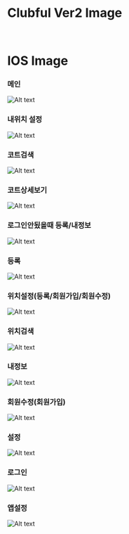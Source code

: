# Clubful Ver2 Image
<br>


# IOS Image

### 메인<br>
![Alt text](01.png)
<br>
### 내위치 설정<br>
![Alt text](02.png)
<br>
### 코트검색<br>
![Alt text](03.png)
<br>
### 코트상세보기<br>
![Alt text](04.png)
<br>
### 로그인안됬을때 등록/내정보<br>
![Alt text](05.png)
<br>
### 등록<br>
![Alt text](06.png)
<br>
### 위치설정(등록/회원가입/회원수정)<br>
![Alt text](07.png)
<br>
### 위치검색<br>
![Alt text](08.png)
<br>
### 내정보<br>
![Alt text](09.png)
<br>
### 회원수정(회원가입)<br>
![Alt text](10.png)
<br>
### 설정<br>
![Alt text](11.png)
<br>
### 로그인<br>
![Alt text](12.png)
<br>
### 앱설정<br>
![Alt text](13.png)

